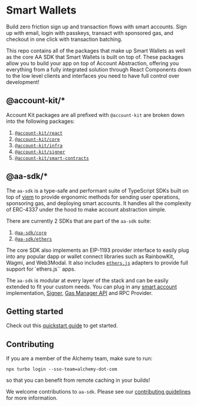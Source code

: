 # Smart Wallets


Build zero friction sign up and transaction flows with smart accounts. Sign up with email, login with passkeys, transact with sponsored gas, and checkout in one click with transaction batching.

This repo contains all of the packages that make up Smart Wallets as well as the core AA SDK that Smart Wallets is built on top of. These packages allow you to build your app on top of Account Abstraction, offering you everything from a fully integrated solution through React Components down to the low level clients and interfaces you need to have full control over development!

## @account-kit/\*

Account Kit packages are all prefixed with `@account-kit` are broken down into the following packages:

1. [`@account-kit/react`](https://github.com/alchemyplatform/aa-sdk/tree/main/account-kit/react)
1. [`@account-kit/core`](https://github.com/alchemyplatform/aa-sdk/tree/main/account-kit/core)
1. [`@account-kit/infra`](https://github.com/alchemyplatform/aa-sdk/tree/main/account-kit/infra)
1. [`@account-kit/signer`](https://github.com/alchemyplatform/aa-sdk/tree/main/account-kit/signer)
1. [`@account-kit/smart-contracts`](https://github.com/alchemyplatform/aa-sdk/tree/main/account-kit/smart-contracts)

## @aa-sdk/\*

The `aa-sdk` is a type-safe and performant suite of TypeScript SDKs built on top of [viem](https://viem.sh/) to provide ergonomic methods for sending user operations, sponsoring gas, and deploying smart accounts. It handles all the complexity of ERC-4337 under the hood to make account abstraction simple.

There are currently 2 SDKs that are part of the `aa-sdk` suite:

1. [`@aa-sdk/core`](https://github.com/alchemyplatform/aa-sdk/tree/main/aa-sdk/core)
1. [`@aa-sdk/ethers`](https://github.com/alchemyplatform/aa-sdk/tree/main/aa-sdk/ethers)

The core SDK also implements an EIP-1193 provider interface to easily plug into any popular dapp or wallet connect libraries such as RainbowKit, Wagmi, and Web3Modal. It also includes [`ethers.js`](https://docs.ethers.org/v5/) adapters to provide full support for `ethers.js`` apps.

The `aa-sdk` is modular at every layer of the stack and can be easily extended to fit your custom needs. You can plug in any [smart account](https://www.alchemy.com/docs/wallets/smart-contracts/choosing-a-smart-account#bring-your-own-smart-account) implementation, [Signer](https://www.alchemy.com/docs/wallets/signer/what-is-a-signer), [Gas Manager API](https://www.alchemy.com/docs/wallets/react/sponsor-gas) and RPC Provider.

## Getting started

Check out this [quickstart guide](https://www.alchemy.com/docs/wallets/react/quickstart) to get started.

## Contributing

If you are a member of the Alchemy team, make sure to run:

```
npx turbo login --sso-team=alchemy-dot-com
```

so that you can benefit from remote caching in your builds!

We welcome contributions to `aa-sdk`. Please see our [contributing guidelines](CONTRIBUTING.md) for more information.
